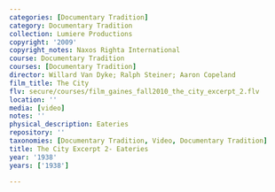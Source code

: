 ```yaml
---
categories: [Documentary Tradition]
category: Documentary Tradition
collection: Lumiere Productions
copyright: '2009'
copyright_notes: Naxos Righta International
course: Documentary Tradition
courses: [Documentary Tradition]
director: Willard Van Dyke; Ralph Steiner; Aaron Copeland
film_title: The City
flv: secure/courses/film_gaines_fall2010_the_city_excerpt_2.flv
location: ''
media: [video]
notes: ''
physical_description: Eateries
repository: ''
taxonomies: [Documentary Tradition, Video, Documentary Tradition]
title: The City Excerpt 2- Eateries
year: '1938'
years: ['1938']

---
```

